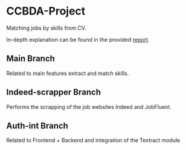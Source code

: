 # CCBDA-Project

Matching jobs by skills from CV.

In-depth explanation can be found in the provided [report](https://github.com/francescoaristei/CCBDA-Project-CloudJobs/blob/main/CCBDA_Project.pdf).

## Main Branch

Related to main features extract and match skills.

## Indeed-scrapper Branch

Performs the scrapping of the job websites Indeed and JobFluent.

## Auth-int Branch

Related to Frontend + Backend and integration of the Textract module
